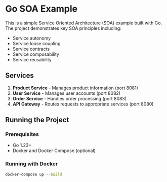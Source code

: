 # Go SOA Example

This is a simple Service Oriented Architecture (SOA) example built with Go. The project demonstrates key SOA principles including:

- Service autonomy
- Service loose coupling
- Service contracts
- Service composability
- Service reusability

## Services

1. **Product Service** - Manages product information (port 8081)
2. **User Service** - Manages user accounts (port 8082)
3. **Order Service** - Handles order processing (port 8083)
4. **API Gateway** - Routes requests to appropriate services (port 8080)

## Running the Project

### Prerequisites
- Go 1.23+
- Docker and Docker Compose (optional)

### Running with Docker

```bash
docker-compose up --build
